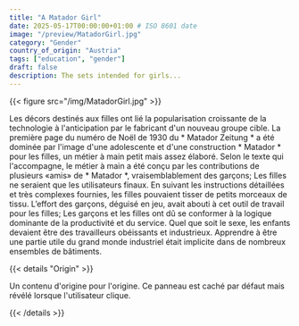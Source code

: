 ```yaml
---
title: "A Matador Girl"
date: 2025-05-17T00:00:00+01:00 # ISO 8601 date
image: "/preview/MatadorGirl.jpg"
category: "Gender"
country_of_origin: "Austria"
tags: ["education", "gender"]
draft: false
description: The sets intended for girls...
---
```




{{< figure src="/img/MatadorGirl.jpg" >}}

Les décors destinés aux filles ont lié la popularisation croissante de la technologie à l'anticipation par le fabricant d'un nouveau groupe cible. La première page du numéro de Noël de 1930 du * Matador Zeitung * a été dominée par l'image d'une adolescente et d'une construction * Matador * pour les filles, un métier à main petit mais assez élaboré. Selon le texte qui l'accompagne, le métier à main a été conçu par les contributions de plusieurs «amis» de * Matador *, vraisemblablement des garçons; Les filles ne seraient que les utilisateurs finaux. En suivant les instructions détaillées et très complexes fournies, les filles pouvaient tisser de petits morceaux de tissu. L’effort des garçons, déguisé en jeu, avait abouti à cet outil de travail pour les filles; Les garçons et les filles ont dû se conformer à la logique dominante de la productivité et du service. Quel que soit le sexe, les enfants devaient être des travailleurs obéissants et industrieux. Apprendre à être une partie utile du grand monde industriel était implicite dans de nombreux ensembles de bâtiments.

{{< details "Origin" >}}

Un contenu d'origine pour l'origine. Ce panneau est caché par défaut mais révélé lorsque l'utilisateur clique.

{{< /details >}}

